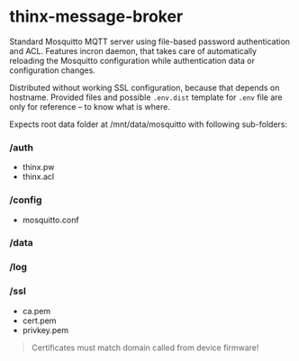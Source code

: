 # thinx-message-broker

Standard Mosquitto MQTT server using file-based password authentication and ACL.
Features incron daemon, that takes care of automatically reloading the Mosquitto configuration while authentication data or configuration changes.

Distributed without working SSL configuration, because that depends on hostname. Provided files and possible `.env.dist` template for `.env` file are only for reference – to know what is where.

Expects root data folder at /mnt/data/mosquitto with following sub-folders:

### /auth
* thinx.pw
* thinx.acl

### /config
* mosquitto.conf

### /data

### /log

### /ssl
* ca.pem
* cert.pem
* privkey.pem

> Certificates must match domain called from device firmware!